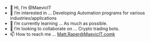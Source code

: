 - 👋 Hi, I’m @MaevicIT
- 👀 I’m interested in ...
      Developing Automation programs for various industries/applications
- 🌱 I’m currently learning ...
      As much as possible.
- 💞️ I’m looking to collaborate on ...
      Crypto trading bots.
- 📫 How to reach me ...
      Matt.Raper@MaevicIT.comk

<!---
MaevicIT/MaevicIT is a ✨ special ✨ repository because its `README.md` (this file) appears on your GitHub profile.
You can click the Preview link to take a look at your changes.
--->
